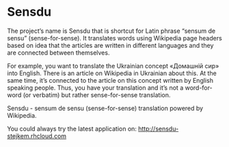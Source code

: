 # Sensdu

The project’s name is Sensdu that is shortcut for Latin phrase “sensum de sensu” (sense-for-sense). It translates words using Wikipedia page headers based on idea that the articles are written in different languages and they are connected between themselves. 

For example, you want to translate the Ukrainian concept «Домашній сир» into English. There is an article on Wikipedia in Ukrainian about this. At the same time, it’s connected to the article on this concept written by English speaking people. 
Thus, you have your translation and it’s not a word-for-word (or verbatim) but rather sense-for-sense translation.


Sensdu - sensum de sensu (sense-for-sense) translation powered by Wikipedia. 

You could always try the latest application on:
http://sensdu-stejkem.rhcloud.com

